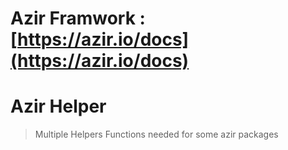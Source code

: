 # Azir Framwork : [https://azir.io/docs](https://azir.io/docs)

# Azir Helper

> Multiple Helpers Functions needed for some azir packages
